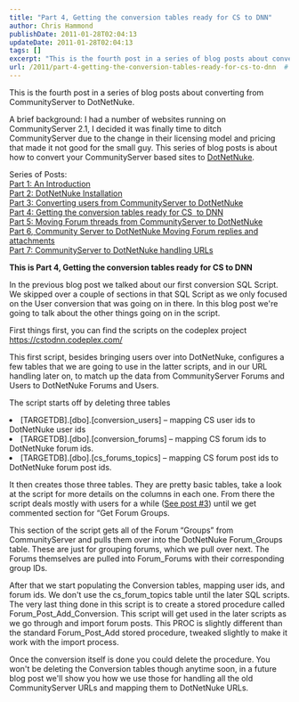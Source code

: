 ```yaml
---
title: "Part 4, Getting the conversion tables ready for CS to DNN"
author: Chris Hammond
publishDate: 2011-01-28T02:04:13
updateDate: 2011-01-28T02:04:13
tags: []
excerpt: "This is the fourth post in a series of blog posts about converting from CommunityServer to DotNetNuke.  A brief background: I had a number of websites running on CommunityServer 2.1, I decided it was finally time to ditch CommunityServer due to the change in their licensing model and pricing that made it not good for the small guy. This series of blog posts is about how to convert your CommunityServer based sites to DotNetNuke.  Previous Posts:   Part 1: An Introduction    Part 2: DotNetNuke Installation    Part 3: Converting users from CommunityServer to DotNetNuke  This is Part 4, Getting the conversion tables ready for CS to DNN"
url: /2011/part-4-getting-the-conversion-tables-ready-for-cs-to-dnn  # Use the generated URL with year
---
```

<p>This is the fourth post in a series of blog posts about converting from CommunityServer to DotNetNuke.</p> <p>A brief background: I had a number of websites running on CommunityServer 2.1, I decided it was finally time to ditch CommunityServer due to the change in their licensing model and pricing that made it not good for the small guy. This series of blog posts is about how to convert your CommunityServer based sites to <a href="https://www.dotnetnuke.com/">DotNetNuke</a>.</p> <p>Series of Posts:   <br /> <a href="https://www.dnndaily.com/tips/itemId/33060/Converting-From-CommunityServer-to-DotNetNuke-Intr.aspx">Part 1: An Introduction</a>    <br /> <a href="https://www.dnndaily.com/tips/itemId/33098/CommunityServer-to-DotNetNuke-Part-2-DotNetNuke-I.aspx">Part 2: DotNetNuke Installation</a>    <br /> <a href="https://www.dnndaily.com/tips/itemId/33102/Part-3-Converting-users-from-CommunityServer-to-D.aspx">Part 3: Converting users from CommunityServer to DotNetNuke</a>    <br /> <a href="https://www.dnndaily.com/tips/itemId/33114/Part-4-Getting-the-conversion-tables-ready-for-CS.aspx">Part 4: Getting the conversion tables ready for CS&nbsp; to DNN</a>    <br /> <a href="https://www.dnndaily.com/tips/itemId/33123/Part-5-Moving-Forum-threads-from-CommunityServer.aspx" target="_blank">Part 5: Moving Forum threads from CommunityServer to DotNetNuke</a><br /> <a href="https://www.dnndaily.com/tips/itemId/33327/Part-6-Community-Server-to-DotNetNuke-Moving-Foru">Part 6, Community Server to DotNetNuke Moving Forum replies and attachments</a><br /> <a href="https://www.dnndaily.com/tips/itemId/33750/Part-7-CommunityServer-to-DotNetNuke-handling-URL">Part 7: CommunityServer to DotNetNuke handling URLs</a></p> <p><strong>This is Part 4, Getting the conversion tables ready for CS to DNN</strong></p> <p>In the previous blog post we talked about our first conversion SQL Script. We skipped over a couple of sections in that SQL Script as we only focused on the User conversion that was going on in there. In this blog post we're going to talk about the other things going on in the script.</p> <p>First things first, you can find the scripts on the codeplex project <a href="https://cstodnn.codeplex.com/">https://cstodnn.codeplex.com/</a></p> <p>This first script, besides bringing users over into DotNetNuke, configures a few tables that we are going to use in the latter scripts, and in our URL handling later on, to match up the data from CommunityServer Forums and Users to DotNetNuke Forums and Users. </p> <p>The script starts off by deleting three tables</p> <li>[TARGETDB].[dbo].[conversion_users] &ndash; mapping CS user ids to DotNetNuke user ids </li> <li>[TARGETDB].[dbo].[conversion_forums] &ndash; mapping CS forum ids to DotNetNuke forum ids. </li> <li>[TARGETDB].[dbo].[cs_forums_topics] &ndash; mapping CS forum post ids to DotNetNuke forum post ids. <p>It then creates those three tables. They are pretty basic tables, take a look at the script for more details on the columns in each one. From there the script deals mostly with users for a while (<a href="https://www.dnndaily.com/tips/itemId/33102/Part-3-Converting-users-from-CommunityServer-to-D.aspx">See post #3</a>) until we get commented section for &ldquo;Get Forum Groups.</p> <p>This section of the script gets all of the Forum &ldquo;Groups&rdquo; from CommunityServer and pulls them over into the DotNetNuke Forum_Groups table. These are just for grouping forums, which we pull over next. The Forums themselves are pulled into Forum_Forums with their corresponding group IDs.</p> <p>After that we start populating the Conversion tables, mapping user ids, and forum ids. We don't use the cs_forum_topics table until the later SQL scripts. The very last thing done in this script is to create a stored procedure called Forum_Post_Add_Conversion. This script will get used in the later scripts as we go through and import forum posts. This PROC is slightly different than the standard Forum_Post_Add stored procedure, tweaked slightly to make it work with the import process. </p> <p>Once the conversion itself is done you could delete the procedure. You won't be deleting the Conversion tables though anytime soon, in a future blog post we'll show you how we use those for handling all the old CommunityServer URLs and mapping them to DotNetNuke URLs.</p> </li>
